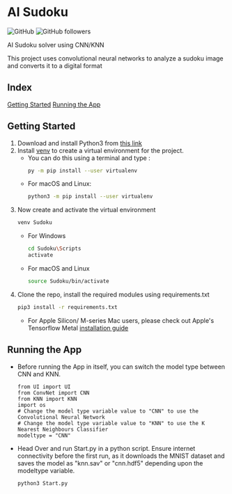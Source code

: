 # AI Sudoku

![GitHub](https://img.shields.io/github/license/aniruddhakj/Project_Sudoku?color=ff0000&logo=Github)
![GitHub followers](https://img.shields.io/github/followers/aniruddhakj?style=social)

AI Sudoku solver using CNN/KNN

This project uses convolutional neural networks to analyze a sudoku image and converts it to a digital format

## Index
[Getting Started](https://github.com/aniruddhakj/Project_Sudoku/blob/main/README.md#getting-started)
[Running the App](https://github.com/aniruddhakj/Project_Sudoku/blob/main/README.md#running-the-app)


## Getting Started
1. Download and install Python3 from [this link](https://www.python.org/downloads/)
2. Install [venv](https://pypi.org/project/virtualenv/) to create a virtual environment for the project.
    - You can do this using a terminal and type :
        ```bash
        py -m pip install --user virtualenv
        ```
    - For macOS and Linux:
        ```zsh
        python3 -m pip install --user virtualenv
        ```  
3. Now create and activate the virtual environment
    ```bash
    venv Sudoku
    ```
    - For Windows
        ```bash
        cd Sudoku\Scripts
        activate
        ```
    - For macOS and Linux
      ```zsh
      source Sudoku/bin/activate
      ```
4. Clone the repo, install the required modules using requirements.txt
     ```zsh
    pip3 install -r requirements.txt
    ```
    - For Apple Silicon/ M-series Mac users, please check out Apple's Tensorflow Metal [installation guide](https://developer.apple.com/metal/tensorflow-plugin/)

## Running the App
* Before running the App in itself, you can switch the model type between CNN and KNN.
    ```python3
    from UI import UI
    from ConvNet import CNN
    from KNN import KNN
    import os
    # Change the model type variable value to "CNN" to use the Convolutional Neural Network
    # Change the model type variable value to "KNN" to use the K Nearest Neighbours Classifier
    modeltype = "CNN"
    ```
* Head Over and run Start.py in a python script. Ensure internet connectivity before the first run, as it downloads the MNIST dataset and saves the model as "knn.sav" or "cnn.hdf5" depending upon the modeltype variable.
    ```python3
    python3 Start.py
    ```
